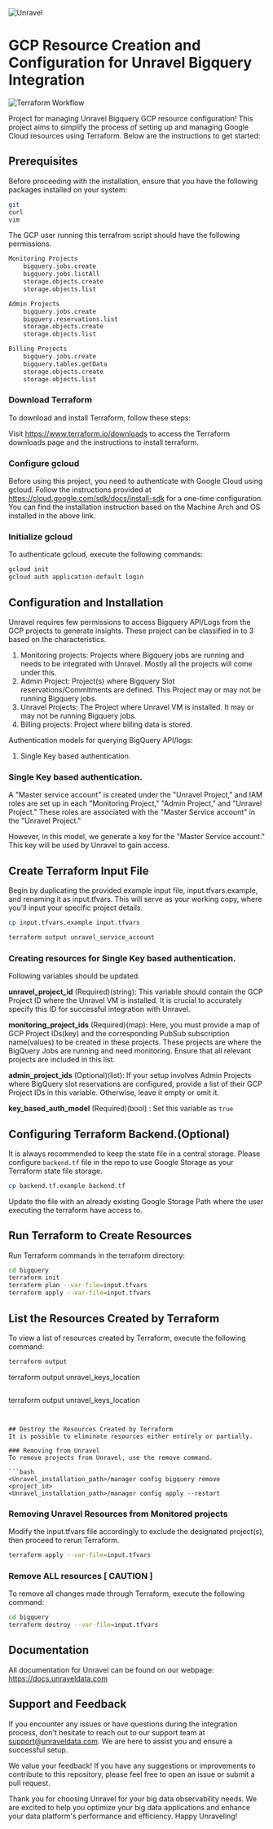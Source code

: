 ![Unravel](https://www.unraveldata.com/wp-content/themes/unravel-child/src/images/unLogo.svg)  
# GCP Resource Creation and Configuration for Unravel Bigquery Integration
![Terraform Workflow](https://github.com/unraveldata-org/unravel-terraform-scripts/actions/workflows/run-prcheck.yml/badge.svg)

Project for managing Unravel Bigquery GCP resource configuration! This project aims to simplify the process of setting up and managing Google Cloud resources using Terraform. Below are the instructions to get started:

## Prerequisites
Before proceeding with the installation, ensure that you have the following packages installed on your system:

```bash
git
curl
vim
```
The GCP user running this terrafrom script should have the following permissions.

```bash
Monitoring Projects
    bigquery.jobs.create
    bigquery.jobs.listAll
    storage.objects.create
    storage.objects.list

Admin Projects
    bigquery.jobs.create
    bigquery.reservations.list
    storage.objects.create
    storage.objects.list

Billing Projects
    bigquery.jobs.create
    bigquery.tables.getData
    storage.objects.create
    storage.objects.list
```


### Download Terraform
To download and install Terraform, follow these steps:

Visit https://www.terraform.io/downloads to access the Terraform downloads page and the instructions to install terraform.

### Configure gcloud
Before using this project, you need to authenticate with Google Cloud using gcloud. Follow the instructions provided at https://cloud.google.com/sdk/docs/install-sdk for a one-time configuration. You can find the installation instruction based on the Machine Arch and OS installed in the above link.

### Initialize gcloud
To authenticate gcloud, execute the following commands:

```bash
gcloud init
gcloud auth application-default login
```
## Configuration and Installation
Unravel requires few permissions to access Bigquery API/Logs from the GCP projects to generate insights. These project can be classified in to 3 based on the characteristics.

1. Monitoring projects: Projects where Bigquery jobs are running and needs to be integrated with Unravel. Mostly all the projects will come under this.
2. Admin Project: Project(s) where Bigquery Slot reservations/Commitments are defined. This Project may or may not be running Bigquery jobs.
3. Unravel Projects: The Project where Unravel VM is installed. It may or may not be running Bigquery jobs. 
4. Billing projects: Project where billing data is stored.


Authentication models for querying BigQuery API/logs:
1. Single Key based authentication.

### Single Key based authentication.
A "Master service account" is created under the "Unravel Project," and IAM roles are set up in each "Monitoring Project," "Admin Project," and "Unravel Project." These roles are associated with the "Master Service account" in the "Unravel Project."

However, in this model, we generate a key for the "Master Service account." This key will be used by Unravel to gain access.



## Create Terraform Input File
Begin by duplicating the provided example input file, input.tfvars.example, and renaming it as input.tfvars. This will serve as your working copy, where you'll input your specific project details.

```bash
cp input.tfvars.example input.tfvars
```

```bash
terraform output unravel_service_account
```
### Creating resources for Single Key based authentication.
Following variables should be updated.

**unravel_project_id** (Required)(string): This variable should contain the GCP Project ID where the Unravel VM is installed. It is crucial to accurately specify this ID for successful integration with Unravel.

**monitoring_project_ids** (Required)(map): Here, you must provide a map of GCP Project IDs(key) and the corresponding PubSub subscription name(values) to be created in these projects. These projects are where the BigQuery Jobs are running and need monitoring. Ensure that all relevant projects are included in this list. 

**admin_project_ids** (Optional)(list): If your setup involves Admin Projects where BigQuery slot reservations are configured, provide a list of their GCP Project IDs in this variable. Otherwise, leave it empty or omit it.

**key_based_auth_model** (Required)(bool) : Set this variable as `true` 


## Configuring Terraform Backend.(Optional)
It is always recommended to keep the state file in a central storage. Please configure `backend.tf` file in the repo to use Google Storage as your Terraform state file storage.

```bash
cp backend.tf.example backend.tf
```
Update the file with an already existing Google Storage Path where the user executing the terraform have access to.

## Run Terraform to Create Resources
Run Terraform commands in the terraform directory:
``` bash
cd bigquery
terraform init
terraform plan --var-file=input.tfvars
terraform apply --var-file=input.tfvars
```

## List the Resources Created by Terraform
To view a list of resources created by Terraform, execute the following command:

```bash
terraform output
```

terraform output unravel_keys_location
```

```
terraform output unravel_keys_location
```


## Destroy the Resources Created by Terraform
It is possible to eliminate resources either entirely or partially.

### Removing from Unravel
To remove projects from Unravel, use the remove command.

```bash
<Unravel_installation_path>/manager config bigquery remove <project_id>
<Unravel_installation_path>/manager config apply --restart
```

### Removing Unravel Resources from Monitored projects
Modify the input.tfvars file accordingly to exclude the designated project(s), then proceed to rerun  Terraform.  

```bash
terraform apply --var-file=input.tfvars
```

### Remove ALL resources [ CAUTION ]
To remove all changes made through Terraform, execute the following command:

```bash
cd bigquery
terraform destroy --var-file=input.tfvars
```


## Documentation
All documentation for Unravel can be found on our webpage:
https://docs.unraveldata.com

## Support and Feedback
If you encounter any issues or have questions during the integration process, don't hesitate to reach out to our support team at support@unraveldata.com. We are here to assist you and ensure a successful setup.

We value your feedback! If you have any suggestions or improvements to contribute to this repository, please feel free to open an issue or submit a pull request.

Thank you for choosing Unravel for your big data observability needs. We are excited to help you optimize your big data applications and enhance your data platform's performance and efficiency. Happy Unraveling!


